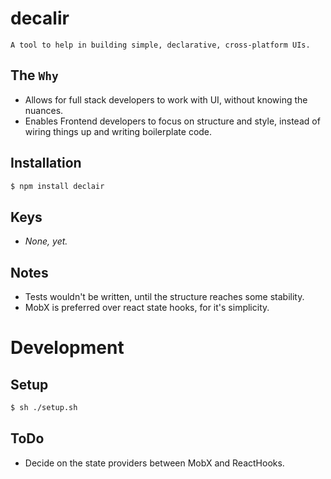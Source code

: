 # decalir

	A tool to help in building simple, declarative, cross-platform UIs.

## The `Why`

* Allows for full stack developers to work with UI, without knowing the nuances.
* Enables Frontend developers to focus on structure and style, instead of wiring things up and writing boilerplate code.

## Installation
```sh
$ npm install declair
```

## Keys

* *None, yet.*

## Notes

* Tests wouldn't be written, until the structure reaches some stability.
* MobX is preferred over react state hooks, for it's simplicity.

# Development

## Setup
```sh
$ sh ./setup.sh
```

## ToDo

* Decide on the state providers between MobX and ReactHooks.
